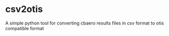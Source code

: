 # csv2otis
A simple python tool for converting cbaero results files in csv format to otis compatible format
